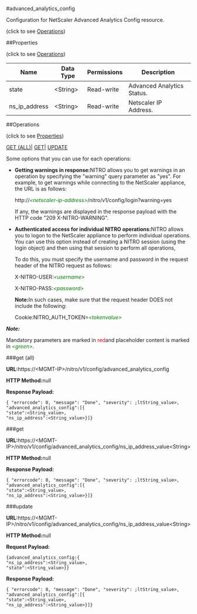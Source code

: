 #advanced_analytics_config



Configuration for NetScaler Advanced Analytics Config resource.

<span>(click to see [Operations](#operations))</span>



##Properties 

<span>(click to see [Operations](#operations))</span>





<table><thead><tr><th>Name</th><th>Data Type</th><th>Permissions</th><th>Description</th></tr></thead><tbody><tr><td>state</td><td>&lt;String></td><td>Read-write</td><td>Advanced Analytics Status.</td></tr><tr><td>ns_ip_address</td><td>&lt;String></td><td>Read-write</td><td>Netscaler IP Address.</td></tr></tbody></table>

##Operations 

<span>(click to see [Properties](#properties))</span>





[GET (ALL)](#get-all)| [GET](#get)| [UPDATE](#update)





Some options that you can use for each operations:

<ul><li><p><b>Getting warnings in response:</b>NITRO allows you to get warnings in an operation by specifying the "warning" query parameter as "yes". For example, to get warnings while connecting to the NetScaler appliance, the URL is as follows:</p><p>http://<span style="color:green;font-style:italic;">&lt;netscaler-ip-address&gt;</span>/nitro/v1/config/login?warning=yes</p><p>If any, the warnings are displayed in the response payload with the HTTP code "209 X-NITRO-WARNING".</p></li><li><p><b>Authenticated access for individual NITRO operations:</b>NITRO allows you to logon to the NetScaler appliance to perform individual operations. You can use this option instead of creating a NITRO session (using the login object) and then using that session to perform all operations,</p><p>To do this, you must specify the username and password in the request header of the NITRO request as follows:</p><p>X-NITRO-USER:<span style="color:green;font-style:italic;">&lt;username&gt;</span></p><p>X-NITRO-PASS:<span style="color:green;font-style:italic;">&lt;password&gt;</span></p><p><b>Note:</b>In such cases, make sure that the request header DOES not include the following:</p><p>Cookie:NITRO_AUTH_TOKEN=<span style="color:green;font-style:italic;">&lt;tokenvalue&gt;</span></p></li></ul>







***Note:*** 

Mandatory parameters are marked in <span style="color:#FF0000;">red</span>and placeholder content is marked in <span style="color:green;font-style:italic">&lt;green&gt;</span>.



###get (all)







<b>URL:</b>https://&lt;MGMT-IP&gt;/nitro/v1/config/advanced_analytics_config

<b>HTTP Method:</b>null

<b>Response Payload: </b>
```
{ "errorcode": 0, "message": "Done", "severity": ;ltString_value>, "advanced_analytics_config":[{
"state":<String_value>,
"ns_ip_address":<String_value>}]}
```







###get







<b>URL:</b>https://&lt;MGMT-IP&gt;/nitro/v1/config/advanced_analytics_config/ns_ip_address_value&lt;String&gt;

<b>HTTP Method:</b>null

<b>Response Payload: </b>
```
{ "errorcode": 0, "message": "Done", "severity": ;ltString_value>, "advanced_analytics_config":[{
"state":<String_value>,
"ns_ip_address":<String_value>}]}
```







###update







<b>URL:</b>https://&lt;MGMT-IP&gt;/nitro/v1/config/advanced_analytics_config/ns_ip_address_value&lt;String&gt;

<b>HTTP Method:</b>null

<b>Request Payload: </b>
```
{advanced_analytics_config:{
"ns_ip_address":<String_value>,
"state":<String_value>}}
```

<b>Response Payload: </b>
```
{ "errorcode": 0, "message": "Done", "severity": ;ltString_value>, "advanced_analytics_config":[{
"state":<String_value>,
"ns_ip_address":<String_value>}]}
```








